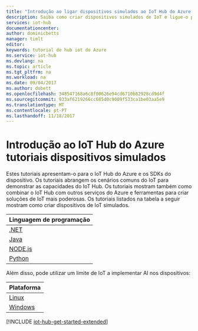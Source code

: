 ```yaml
---
title: "Introdução ao ligar dispositivos simulados ao IoT Hub do Azure | Microsoft Docs"
description: Saiba como criar dispositivos simulados de IoT e ligue-o para o IoT Hub do Azure. Os seus dispositivos podem enviar telemetria ao IoT Hub e do Iot Hub pode monitorizar e gerir os seus dispositivos.
services: iot-hub
documentationcenter: 
author: dominicbetts
manager: timlt
editor: 
keywords: tutorial de hub iot do Azure
ms.service: iot-hub
ms.devlang: na
ms.topic: article
ms.tgt_pltfrm: na
ms.workload: na
ms.date: 09/04/2017
ms.author: dobett
ms.openlocfilehash: 348547168a6c8f00626e94cd6710b82928cd9d4f
ms.sourcegitcommit: 933af6219266cc685d0c9009f533ca1be03aa5e9
ms.translationtype: MT
ms.contentlocale: pt-PT
ms.lasthandoff: 11/18/2017
---
```

# <a name="azure-iot-hub-get-started-with-simulated-devices-tutorials"></a>Introdução ao IoT Hub do Azure tutoriais dispositivos simulados

Estes tutoriais apresentam-o para o IoT Hub do Azure e os SDKs do dispositivo. Os tutoriais abrangem os cenários comuns do IoT para demonstrar as capacidades do IoT Hub. Os tutoriais mostram também como combinar o IoT Hub com outros serviços do Azure e ferramentas para criar soluções de IoT mais poderosas. Os tutoriais listados na tabela a seguir mostram como criar dispositivos de IoT simulados.

| Linguagem de programação |
|----------------------|
| [.NET][Sim_NET]      |
| [Java][Sim_Jav]      |
| [NODE.js][Sim_Nd]    |
| [Python][Sim_Pyth]   |

Além disso, pode utilizar um limite de IoT a implementar AI nos dispositivos:

| Plataforma           |
|------------------- |
| [Linux][Sim_Lnx]   |
| [Windows][Sim_Win] |

[!INCLUDE [iot-hub-get-started-extended](../../includes/iot-hub-get-started-extended.md)]

[Sim_NET]: iot-hub-csharp-csharp-getstarted.md
[Sim_Jav]: iot-hub-java-java-getstarted.md
[Sim_Nd]: iot-hub-node-node-getstarted.md
[Sim_Pyth]: iot-hub-python-getstarted.md
[Sim_Lnx]: ../iot-edge/tutorial-simulate-device-linux.md
[Sim_Win]: ../iot-edge/tutorial-simulate-device-windows.md
